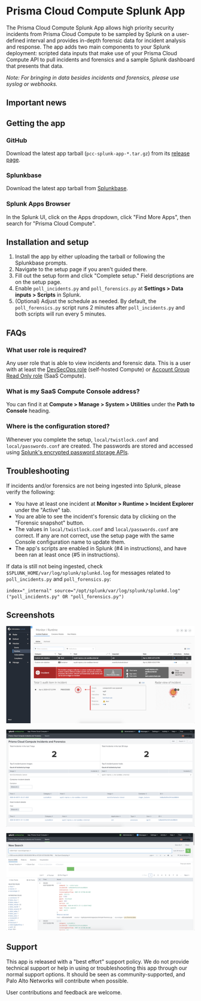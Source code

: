 # Prisma Cloud Compute Splunk App

The Prisma Cloud Compute Splunk App allows high priority security incidents from Prisma Cloud Compute to be sampled by Splunk on a user-defined interval and provides in-depth forensic data for incident analysis and response.
The app adds two main components to your Splunk deployment: scripted data inputs that make use of your Prisma Cloud Compute API to pull incidents and forensics and a sample Splunk dashboard that presents that data.

_Note: For bringing in data besides incidents and forensics, please use syslog or webhooks._

## Important news

## Getting the app
### GitHub
Download the latest app tarball (`pcc-splunk-app-*.tar.gz`) from its [release page](https://github.com/PaloAltoNetworks/prisma-cloud-compute-splunk/releases/latest).

### Splunkbase
Download the latest app tarball from [Splunkbase](https://splunkbase.splunk.com/app/4555).

### Splunk Apps Browser
In the Splunk UI, click on the Apps dropdown, click "Find More Apps", then search for "Prisma Cloud Compute".

## Installation and setup
1. Install the app by either uploading the tarball or following the Splunkbase prompts.
2. Navigate to the setup page if you aren't guided there.
3. Fill out the setup form and click "Complete setup."
Field descriptions are on the setup page.
4. Enable `poll_incidents.py` and `poll_forensics.py` at **Settings > Data inputs > Scripts** in Splunk.
5. (Optional) Adjust the schedule as needed. By default, the `poll_forensics.py` script runs 2 minutes after `poll_incidents.py` and both scripts will run every 5 minutes.

## FAQs
### What user role is required?
Any user role that is able to view incidents and forensic data. This is a user with at least the [DevSecOps role](https://docs.twistlock.com/docs/compute_edition/authentication/user_roles.html#devsecops-user) (self-hosted Compute) or [Account Group Read Only role](https://docs.twistlock.com/docs/enterprise_edition/authentication/prisma_cloud_user_roles.html#prisma-cloud-roles-to-compute-roles-mapping) (SaaS Compute).

### What is my SaaS Compute Console address?
You can find it at **Compute > Manage > System > Utilities** under the **Path to Console** heading.

### Where is the configuration stored?
Whenever you complete the setup, `local/twistlock.conf` and `local/passwords.conf` are created.
The passwords are stored and accessed using [Splunk's encrypted password storage APIs](https://www.splunk.com/en_us/blog/security/storing-encrypted-credentials.html).

## Troubleshooting
If incidents and/or forensics are not being ingested into Splunk, please verify the following:

- You have at least one incident at **Monitor > Runtime > Incident Explorer** under the "Active" tab.
- You are able to see the incident's forensic data by clicking on the "Forensic snapshot" button.
- The values in `local/twistlock.conf` and `local/passwords.conf` are correct.
If any are not correct, use the setup page with the same Console configuration name to update them.
- The app's scripts are enabled in Splunk (#4 in instructions), and have been ran at least once (#5 in instructions).

If data is still not being ingested, check `$SPLUNK_HOME/var/log/splunk/splunkd.log` for messages related to `poll_incidents.py` and `poll_forensics.py`:
```
index="_internal" source="/opt/splunk/var/log/splunk/splunkd.log" ("poll_incidents.py" OR "poll_forensics.py")
```

## Screenshots
![image of the incident explorer](images/incident_explorer.png)

![image of the dashboard](images/dashboard.png)

![image of a search](images/search.png)

## Support
This app is released with a "best effort" support policy.
We do not provide technical support or help in using or troubleshooting this app through our normal support options.
It should be seen as community-supported, and Palo Alto Networks will contribute when possible.

User contributions and feedback are welcome.
